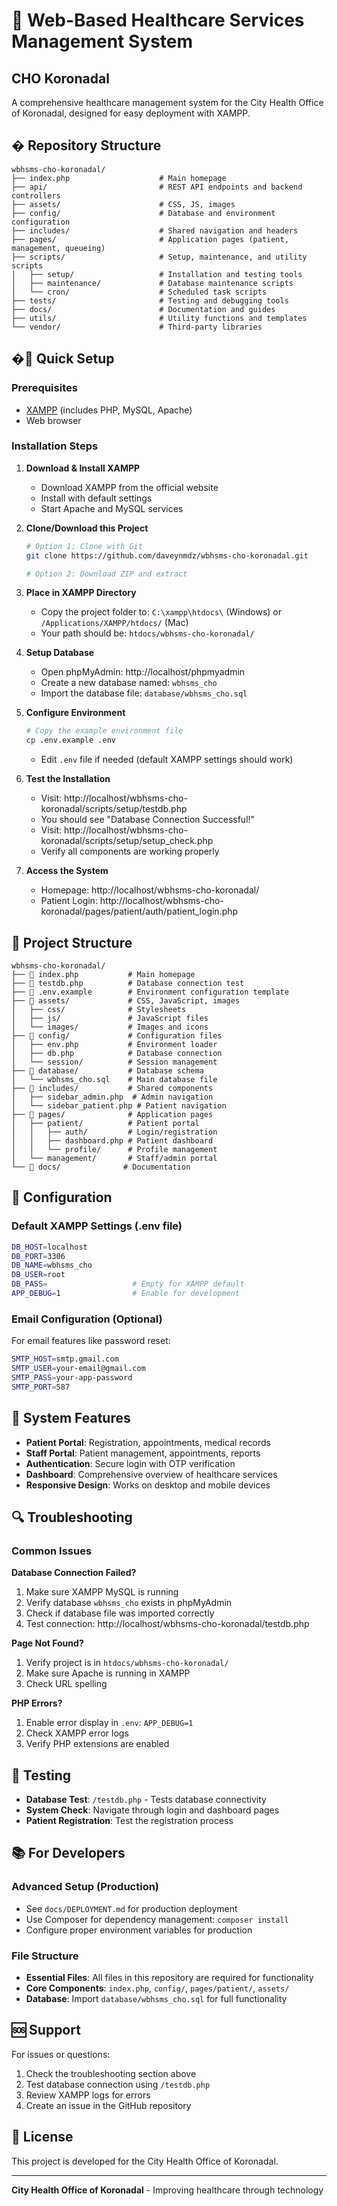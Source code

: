 # 🏥 Web-Based Healthcare Services Management System
## CHO Koronadal

A comprehensive healthcare management system for the City Health Office of Koronadal, designed for easy deployment with XAMPP.

## � Repository Structure

```
wbhsms-cho-koronadal/
├── index.php                    # Main homepage
├── api/                         # REST API endpoints and backend controllers
├── assets/                      # CSS, JS, images
├── config/                      # Database and environment configuration
├── includes/                    # Shared navigation and headers
├── pages/                       # Application pages (patient, management, queueing)
├── scripts/                     # Setup, maintenance, and utility scripts
│   ├── setup/                   # Installation and testing tools
│   ├── maintenance/             # Database maintenance scripts
│   └── cron/                    # Scheduled task scripts
├── tests/                       # Testing and debugging tools
├── docs/                        # Documentation and guides
├── utils/                       # Utility functions and templates
└── vendor/                      # Third-party libraries
```

## �🚀 Quick Setup

### Prerequisites
- [XAMPP](https://www.apachefriends.org/download.html) (includes PHP, MySQL, Apache)
- Web browser

### Installation Steps

1. **Download & Install XAMPP**
   - Download XAMPP from the official website
   - Install with default settings
   - Start Apache and MySQL services

2. **Clone/Download this Project**
   ```bash
   # Option 1: Clone with Git
   git clone https://github.com/daveynmdz/wbhsms-cho-koronadal.git
   
   # Option 2: Download ZIP and extract
   ```

3. **Place in XAMPP Directory**
   - Copy the project folder to: `C:\xampp\htdocs\` (Windows) or `/Applications/XAMPP/htdocs/` (Mac)
   - Your path should be: `htdocs/wbhsms-cho-koronadal/`

4. **Setup Database**
   - Open phpMyAdmin: http://localhost/phpmyadmin
   - Create a new database named: `wbhsms_cho`
   - Import the database file: `database/wbhsms_cho.sql`

5. **Configure Environment**
   ```bash
   # Copy the example environment file
   cp .env.example .env
   ```
   - Edit `.env` file if needed (default XAMPP settings should work)

6. **Test the Installation**
   - Visit: http://localhost/wbhsms-cho-koronadal/scripts/setup/testdb.php
   - You should see "Database Connection Successful!"
   - Visit: http://localhost/wbhsms-cho-koronadal/scripts/setup/setup_check.php
   - Verify all components are working properly

7. **Access the System**
   - Homepage: http://localhost/wbhsms-cho-koronadal/
   - Patient Login: http://localhost/wbhsms-cho-koronadal/pages/patient/auth/patient_login.php

## 📁 Project Structure

```
wbhsms-cho-koronadal/
├── 📄 index.php           # Main homepage
├── 📄 testdb.php          # Database connection test
├── 📄 .env.example        # Environment configuration template
├── 📁 assets/             # CSS, JavaScript, images
│   ├── css/              # Stylesheets
│   ├── js/               # JavaScript files
│   └── images/           # Images and icons
├── 📁 config/             # Configuration files
│   ├── env.php           # Environment loader
│   ├── db.php            # Database connection
│   └── session/          # Session management
├── 📁 database/           # Database schema
│   └── wbhsms_cho.sql    # Main database file
├── 📁 includes/           # Shared components
│   ├── sidebar_admin.php  # Admin navigation
│   └── sidebar_patient.php # Patient navigation
├── 📁 pages/              # Application pages
│   ├── patient/          # Patient portal
│   │   ├── auth/         # Login/registration
│   │   ├── dashboard.php # Patient dashboard
│   │   └── profile/      # Profile management
│   └── management/       # Staff/admin portal
└── 📁 docs/              # Documentation
```

## 🔧 Configuration

### Default XAMPP Settings (.env file)
```bash
DB_HOST=localhost
DB_PORT=3306
DB_NAME=wbhsms_cho
DB_USER=root
DB_PASS=                   # Empty for XAMPP default
APP_DEBUG=1                # Enable for development
```

### Email Configuration (Optional)
For email features like password reset:
```bash
SMTP_HOST=smtp.gmail.com
SMTP_USER=your-email@gmail.com
SMTP_PASS=your-app-password
SMTP_PORT=587
```

## 🏥 System Features

- **Patient Portal**: Registration, appointments, medical records
- **Staff Portal**: Patient management, appointments, reports
- **Authentication**: Secure login with OTP verification
- **Dashboard**: Comprehensive overview of healthcare services
- **Responsive Design**: Works on desktop and mobile devices

## 🔍 Troubleshooting

### Common Issues

**Database Connection Failed?**
1. Make sure XAMPP MySQL is running
2. Verify database `wbhsms_cho` exists in phpMyAdmin
3. Check if database file was imported correctly
4. Test connection: http://localhost/wbhsms-cho-koronadal/testdb.php

**Page Not Found?**
1. Verify project is in `htdocs/wbhsms-cho-koronadal/`
2. Make sure Apache is running in XAMPP
3. Check URL spelling

**PHP Errors?**
1. Enable error display in `.env`: `APP_DEBUG=1`
2. Check XAMPP error logs
3. Verify PHP extensions are enabled

## 🧪 Testing

- **Database Test**: `/testdb.php` - Tests database connectivity
- **System Check**: Navigate through login and dashboard pages
- **Patient Registration**: Test the registration process

## 📚 For Developers

### Advanced Setup (Production)
- See `docs/DEPLOYMENT.md` for production deployment
- Use Composer for dependency management: `composer install`
- Configure proper environment variables for production

### File Structure
- **Essential Files**: All files in this repository are required for functionality
- **Core Components**: `index.php`, `config/`, `pages/patient/`, `assets/`
- **Database**: Import `database/wbhsms_cho.sql` for full functionality

## 🆘 Support

For issues or questions:
1. Check the troubleshooting section above
2. Test database connection using `/testdb.php`
3. Review XAMPP logs for errors
4. Create an issue in the GitHub repository

## 📄 License

This project is developed for the City Health Office of Koronadal.

---

**City Health Office of Koronadal** - Improving healthcare through technology